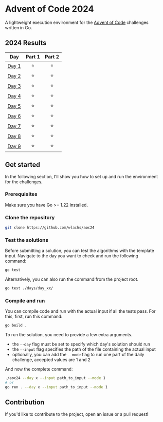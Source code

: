 # Advent of Code 2024

A lightweight execution environment for the [Advent of Code](https://adventofcode.com/) challenges written in Go.

<!--- advent_readme_stars table --->
## 2024 Results

| Day | Part 1 | Part 2 |
| :---: | :---: | :---: |
| [Day 1](https://adventofcode.com/2024/day/1) | ⭐ | ⭐ |
| [Day 2](https://adventofcode.com/2024/day/2) | ⭐ | ⭐ |
| [Day 3](https://adventofcode.com/2024/day/3) | ⭐ | ⭐ |
| [Day 4](https://adventofcode.com/2024/day/4) | ⭐ | ⭐ |
| [Day 5](https://adventofcode.com/2024/day/5) | ⭐ | ⭐ |
| [Day 6](https://adventofcode.com/2024/day/6) | ⭐ | ⭐ |
| [Day 7](https://adventofcode.com/2024/day/7) | ⭐ | ⭐ |
| [Day 8](https://adventofcode.com/2024/day/8) | ⭐ | ⭐ |
| [Day 9](https://adventofcode.com/2024/day/9) | ⭐ | ⭐ |
<!--- advent_readme_stars table --->

## Get started

In the following section, I'll show you how to set up and run the environment for the challenges.

### Prerequisites

Make sure you have Go >= 1.22 installed.

### Clone the repository

```sh
git clone https://github.com/wlachs/aoc24
```

### Test the solutions

Before submitting a solution, you can test the algorithms with the template input. Navigate to the day you want to check and run the
following command:

```sh
go test
```

Alternatively, you can also run the command from the project root.

```sh
go test ./days/day_xx/
```

### Compile and run

You can compile code and run with the actual input if all the tests pass. For this, first, run this command:

```sh
go build .
```

To run the solution, you need to provide a few extra arguments.
* the `--day` flag must be set to specify which day's solution should run
* the `--input` flag specifies the path of the file containing the actual input
* optionally, you can add the `--mode` flag to run one part of the daily challenge, accepted values are 1 and 2

And now the complete command:

```sh
./aoc24 --day x --input path_to_input --mode 1
# or
go run . --day x --input path_to_input --mode 1
```

## Contribution

If you'd like to contribute to the project, open an issue or a pull request!
